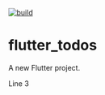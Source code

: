 [![build](https://github.com/felangel/bloc/workflows/build/badge.svg)](https://github.com/felangel/bloc/actions)

# flutter_todos

A new Flutter project.

Line 3




